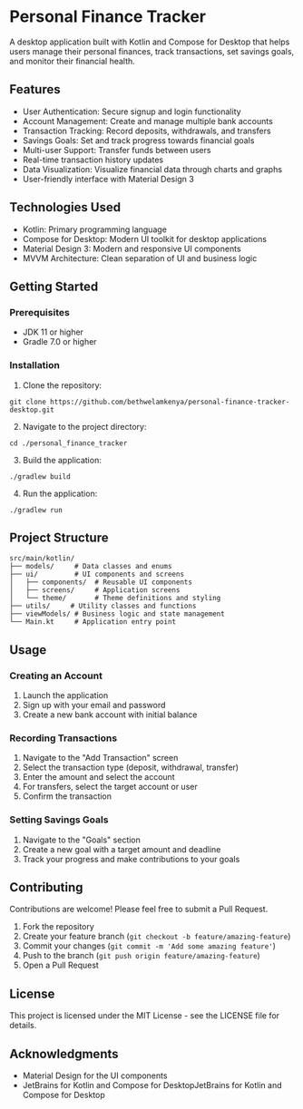 # Personal Finance Tracker

A desktop application built with Kotlin and Compose for Desktop that helps users manage their personal finances, track transactions, set savings goals, and monitor their financial health.

## Features
- User Authentication: Secure signup and login functionality
- Account Management: Create and manage multiple bank accounts
- Transaction Tracking: Record deposits, withdrawals, and transfers
- Savings Goals: Set and track progress towards financial goals
- Multi-user Support: Transfer funds between users
- Real-time transaction history updates
- Data Visualization: Visualize financial data through charts and graphs
- User-friendly interface with Material Design 3
## Technologies Used
- Kotlin: Primary programming language
- Compose for Desktop: Modern UI toolkit for desktop applications
- Material Design 3: Modern and responsive UI components
- MVVM Architecture: Clean separation of UI and business logic
## Getting Started
### Prerequisites
- JDK 11 or higher
- Gradle 7.0 or higher

### Installation
1. Clone the repository:
```
git clone https://github.com/bethwelamkenya/personal-finance-tracker-desktop.git
```
2. Navigate to the project directory:
```
cd ./personal_finance_tracker
```
3. Build the application:
```
./gradlew build
```
4. Run the application:
```
./gradlew run
```
## Project Structure
```
src/main/kotlin/
├── models/     # Data classes and enums
├── ui/         # UI components and screens
│   ├── components/  # Reusable UI components
│   ├── screens/     # Application screens
│   └── theme/       # Theme definitions and styling
├── utils/     # Utility classes and functions
├── viewModels/ # Business logic and state management
└── Main.kt     # Application entry point
```
## Usage

### Creating an Account
1. Launch the application
2. Sign up with your email and password
3. Create a new bank account with initial balance
### Recording Transactions
1. Navigate to the "Add Transaction" screen
2. Select the transaction type (deposit, withdrawal, transfer)
3. Enter the amount and select the account
4. For transfers, select the target account or user
5. Confirm the transaction
### Setting Savings Goals
1. Navigate to the "Goals" section
2. Create a new goal with a target amount and deadline
3. Track your progress and make contributions to your goals
## Contributing
Contributions are welcome! Please feel free to submit a Pull Request.
1. Fork the repository
2. Create your feature branch (`git checkout -b feature/amazing-feature`)
3. Commit your changes (`git commit -m 'Add some amazing feature'`)
4. Push to the branch (`git push origin feature/amazing-feature`)
5. Open a Pull Request

## License
This project is licensed under the MIT License - see the LICENSE file for details.
## Acknowledgments
- Material Design for the UI components
- JetBrains for Kotlin and Compose for DesktopJetBrains for Kotlin and Compose for Desktop